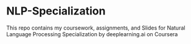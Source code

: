 # NLP-Specialization
This repo contains my coursework, assignments, and Slides for Natural Language Processing Specialization by deeplearning.ai on Coursera
